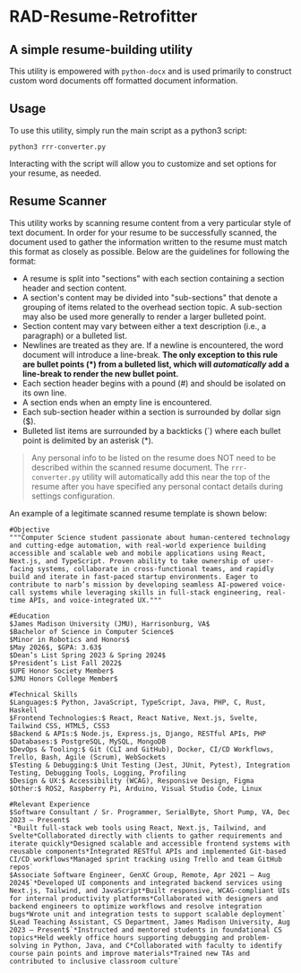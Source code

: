 # RAD-Resume-Retrofitter
## A simple resume-building utility

This utility is empowered with `python-docx` and is used primarily to construct custom word documents off formatted document information.

## Usage

To use this utility, simply run the main script as a python3 script:

```
python3 rrr-converter.py
```

Interacting with the script will allow you to customize and set options for your resume, as needed.

## Resume Scanner

This utility works by scanning resume content from a very particular style of text document. In order for your resume to be successfully scanned, the document used to gather the information written to the resume must match this format as closely as possible. Below are the guidelines for following the format:

* A resume is split into "sections" with each section containing a section header and section content.
* A section's content may be divided into "sub-sections" that denote a grouping of items related to the overhead section topic. A sub-section may also be used more generally to render a larger bulleted point.
* Section content may vary between either a text description (i.e., a paragraph) or a bulleted list.
* Newlines are treated as they are. If a newline is encountered, the word document will introduce a line-break. **The only exception to this rule are bullet points (*) from a bulleted list, which will _automatically_ add a line-break to render the new bullet point.**
* Each section header begins with a pound (#) and should be isolated on its own line.
* A section ends when an empty line is encountered.
* Each sub-section header within a section is surrounded by dollar sign ($).
* Bulleted list items are surrounded by a backticks (`) where each bullet point is delimited by an asterisk (*).

> Any personal info to be listed on the resume does NOT need to be described within the scanned resume document. The `rrr-converter.py` utility will automatically add this near the top of the resume after you have specified any personal contact details during settings configuration.

An example of a legitimate scanned resume template is shown below:

```plaintext
#Objective
"""Computer Science student passionate about human-centered technology and cutting-edge automation, with real-world experience building accessible and scalable web and mobile applications using React, Next.js, and TypeScript. Proven ability to take ownership of user-facing systems, collaborate in cross-functional teams, and rapidly build and iterate in fast-paced startup environments. Eager to contribute to narb’s mission by developing seamless AI-powered voice-call systems while leveraging skills in full-stack engineering, real-time APIs, and voice-integrated UX."""

#Education
$James Madison University (JMU), Harrisonburg, VA$
$Bachelor of Science in Computer Science$
$Minor in Robotics and Honors$
$May 2026$, $GPA: 3.63$
$Dean’s List Spring 2023 & Spring 2024$
$President’s List Fall 2022$
$UPE Honor Society Member$
$JMU Honors College Member$

#Technical Skills
$Languages:$ Python, JavaScript, TypeScript, Java, PHP, C, Rust, Haskell
$Frontend Technologies:$ React, React Native, Next.js, Svelte, Tailwind CSS, HTML5, CSS3
$Backend & APIs:$ Node.js, Express.js, Django, RESTful APIs, PHP
$Databases:$ PostgreSQL, MySQL, MongoDB
$DevOps & Tooling:$ Git (CLI and GitHub), Docker, CI/CD Workflows, Trello, Bash, Agile (Scrum), WebSockets
$Testing & Debugging:$ Unit Testing (Jest, JUnit, Pytest), Integration Testing, Debugging Tools, Logging, Profiling
$Design & UX:$ Accessibility (WCAG), Responsive Design, Figma
$Other:$ ROS2, Raspberry Pi, Arduino, Visual Studio Code, Linux

#Relevant Experience
$Software Consultant / Sr. Programmer, SerialByte, Short Pump, VA, Dec 2023 – Present$
`*Built full-stack web tools using React, Next.js, Tailwind, and Svelte*Collaborated directly with clients to gather requirements and iterate quickly*Designed scalable and accessible frontend systems with reusable components*Integrated RESTful APIs and implemented Git-based CI/CD workflows*Managed sprint tracking using Trello and team GitHub repos`
$Associate Software Engineer, GenXC Group, Remote, Apr 2021 – Aug 2024$`*Developed UI components and integrated backend services using Next.js, Tailwind, and JavaScript*Built responsive, WCAG-compliant UIs for internal productivity platforms*Collaborated with designers and backend engineers to optimize workflows and resolve integration bugs*Wrote unit and integration tests to support scalable deployment`
$Lead Teaching Assistant, CS Department, James Madison University, Aug 2023 – Present$`*Instructed and mentored students in foundational CS topics*Held weekly office hours supporting debugging and problem-solving in Python, Java, and C*Collaborated with faculty to identify course pain points and improve materials*Trained new TAs and contributed to inclusive classroom culture`
```
